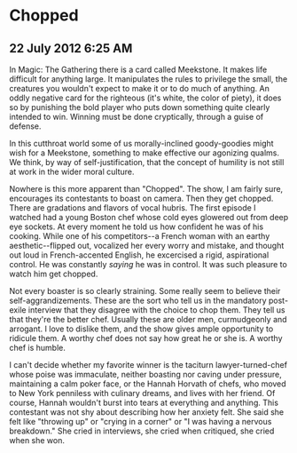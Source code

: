 # Chopped
## 22 July 2012 6:25 AM

In Magic: The Gathering there is a card called Meekstone. It makes life difficult for anything large. It manipulates the rules to privilege the small, the creatures you wouldn't expect to make it or to do much of anything. An oddly negative card for the righteous (it's white, the color of piety), it does so by punishing the bold player who puts down something quite clearly intended to win. Winning must be done cryptically, through a guise of defense.

In this cutthroat world some of us morally-inclined goody-goodies might wish for a Meekstone, something to make effective our agonizing qualms. We think, by way of self-justification, that the concept of humility is not still at work in the wider moral culture.

Nowhere is this more apparent than "Chopped". The show, I am fairly sure, encourages its contestants to boast on camera. Then they get chopped. There are gradations and flavors of vocal hubris. The first episode I watched had a young Boston chef whose cold eyes glowered out from deep eye sockets. At every moment he told us how confident he was of his cooking. While one of his competitors--a French woman with an earthy aesthetic--flipped out, vocalized her every worry and mistake, and thought out loud in French-accented English, he excercised a rigid, aspirational control. He was constantly _saying_ he was in control. It was such pleasure to watch him get chopped.

Not every boaster is so clearly straining. Some really seem to believe their self-aggrandizements. These are the sort who tell us in the mandatory post-exile interview that they disagree with the choice to chop them. They tell us that they're the better chef. Usually these are older men, curmudgeonly and arrogant. I love to dislike them, and the show gives ample opportunity to ridicule them. A worthy chef does not say how great he or she is. A worthy chef is humble.

I can't decide whether my favorite winner is the taciturn lawyer-turned-chef whose poise was immaculate, neither boasting nor caving under pressure, maintaining a calm poker face, or the Hannah Horvath of chefs, who moved to New York penniless with culinary dreams, and lives with her friend. Of course, Hannah wouldn't burst into tears at everything and anything. This contestant was not shy about describing how her anxiety felt. She said she felt like "throwing up" or "crying in a corner" or "I was having a nervous breakdown." She cried in interviews, she cried when critiqued, she cried when she won.
